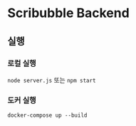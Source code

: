 # Scribubble Backend

## 실행
### 로컬 실행
```node server.js``` 또는 ```npm start```
### 도커 실행
```
docker-compose up --build
```
